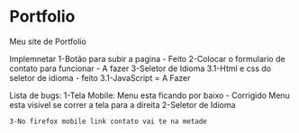 # Portfolio

Meu site de Portfolio

Implemnetar
    1-Botão para subir a pagina - Feito
    2-Colocar o formulario de contato para funcionar - A fazer
    3-Seletor de Idioma 
        3.1-Html e css do seletor de idioma - feito
        3.1-JavaScript = A Fazer

Lista de bugs:
    1-Tela Mobile: 
        Menu esta ficando por baixo - Corrigido 
        Menu esta visivel se correr a tela para a direita 
    2-Seletor de Idioma

    3-No firefox mobile link contato vai te na metade